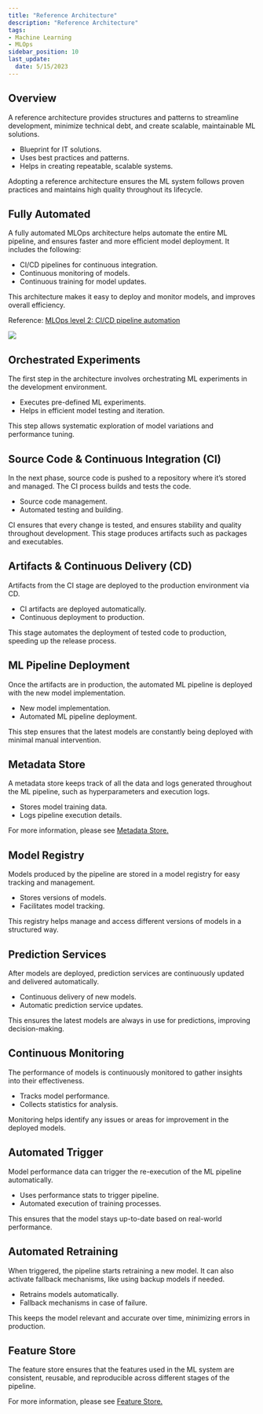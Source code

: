 ```yaml
---
title: "Reference Architecture"
description: "Reference Architecture"
tags: 
- Machine Learning
- MLOps
sidebar_position: 10
last_update:
  date: 5/15/2023
---
```


## Overview

A reference architecture provides structures and patterns to streamline development, minimize technical debt, and create scalable, maintainable ML solutions.

- Blueprint for IT solutions.
- Uses best practices and patterns.
- Helps in creating repeatable, scalable systems.

Adopting a reference architecture ensures the ML system follows proven practices and maintains high quality throughout its lifecycle.

## Fully Automated 

A fully automated MLOps architecture helps automate the entire ML pipeline, and ensures faster and more efficient model deployment. It includes the following:

- CI/CD pipelines for continuous integration.
- Continuous monitoring of models.
- Continuous training for model updates.

This architecture makes it easy to deploy and monitor models, and improves overall efficiency.

Reference: [MLOps level 2: CI/CD pipeline automation](https://cloud.google.com/architecture/mlops-continuous-delivery-and-automation-pipelines-in-machine-learning#mlops_level_2_cicd_pipeline_automation)

<div class="img-center"> 

![](/img/docs/Screenshot-2025-03-20-112424.png)

</div>


## Orchestrated Experiments

The first step in the architecture involves orchestrating ML experiments in the development environment. 

- Executes pre-defined ML experiments.
- Helps in efficient model testing and iteration.

This step allows systematic exploration of model variations and performance tuning.

## Source Code & Continuous Integration (CI)

In the next phase, source code is pushed to a repository where it’s stored and managed. The CI process builds and tests the code.

- Source code management.
- Automated testing and building.

CI ensures that every change is tested, and ensures stability and quality throughout development. This stage produces artifacts such as packages and executables.

## Artifacts & Continuous Delivery (CD)

Artifacts from the CI stage are deployed to the production environment via CD. 

- CI artifacts are deployed automatically.
- Continuous deployment to production.

This stage automates the deployment of tested code to production, speeding up the release process.

## ML Pipeline Deployment

Once the artifacts are in production, the automated ML pipeline is deployed with the new model implementation.

- New model implementation.
- Automated ML pipeline deployment.

This step ensures that the latest models are constantly being deployed with minimal manual intervention.

## Metadata Store

A metadata store keeps track of all the data and logs generated throughout the ML pipeline, such as hyperparameters and execution logs.

- Stores model training data.
- Logs pipeline execution details.

For more information, please see [Metadata Store.](/docs/024-Machine-Learning/013-Fully-Automated/018-Metadata-Store.md)

## Model Registry

Models produced by the pipeline are stored in a model registry for easy tracking and management.

- Stores versions of models.
- Facilitates model tracking.

This registry helps manage and access different versions of models in a structured way.

## Prediction Services

After models are deployed, prediction services are continuously updated and delivered automatically.

- Continuous delivery of new models.
- Automatic prediction service updates.

This ensures the latest models are always in use for predictions, improving decision-making.

## Continuous Monitoring

The performance of models is continuously monitored to gather insights into their effectiveness.

- Tracks model performance.
- Collects statistics for analysis.

Monitoring helps identify any issues or areas for improvement in the deployed models.

## Automated Trigger

Model performance data can trigger the re-execution of the ML pipeline automatically.

- Uses performance stats to trigger pipeline.
- Automated execution of training processes.

This ensures that the model stays up-to-date based on real-world performance.

## Automated Retraining

When triggered, the pipeline starts retraining a new model. It can also activate fallback mechanisms, like using backup models if needed.

- Retrains models automatically.
- Fallback mechanisms in case of failure.

This keeps the model relevant and accurate over time, minimizing errors in production.

## Feature Store

The feature store ensures that the features used in the ML system are consistent, reusable, and reproducible across different stages of the pipeline.

For more information, please see [Feature Store.](/docs/024-Machine-Learning/011-MLOps-Deployment/017-Feature-Stores.md)